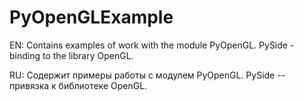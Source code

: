PyOpenGLExample
===========


EN: Contains examples of work with the module PyOpenGL. PySide - binding to the library OpenGL.

RU: Содержит примеры работы с модулем PyOpenGL. PySide -- привязка к библиотеке OpenGL.